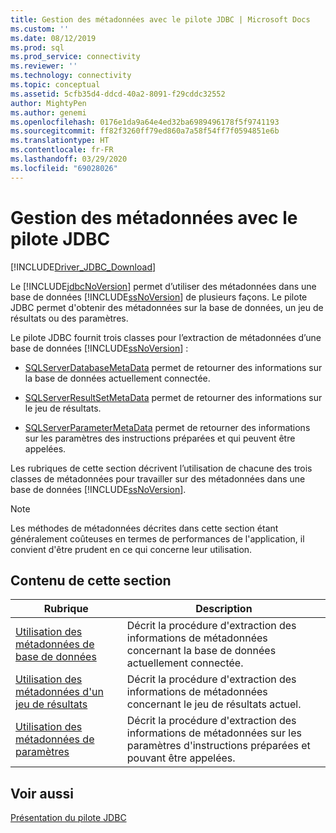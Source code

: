 ```yaml
---
title: Gestion des métadonnées avec le pilote JDBC | Microsoft Docs
ms.custom: ''
ms.date: 08/12/2019
ms.prod: sql
ms.prod_service: connectivity
ms.reviewer: ''
ms.technology: connectivity
ms.topic: conceptual
ms.assetid: 5cfb35d4-ddcd-40a2-8091-f29cddc32552
author: MightyPen
ms.author: genemi
ms.openlocfilehash: 0176e1da9a64e4ed32ba6989496178f5f9741193
ms.sourcegitcommit: ff82f3260ff79ed860a7a58f54ff7f0594851e6b
ms.translationtype: HT
ms.contentlocale: fr-FR
ms.lasthandoff: 03/29/2020
ms.locfileid: "69028026"
---
```

# <a name="handling-metadata-with-the-jdbc-driver"></a>Gestion des métadonnées avec le pilote JDBC
[!INCLUDE[Driver_JDBC_Download](../../includes/driver_jdbc_download.md)]

  Le [!INCLUDE[jdbcNoVersion](../../includes/jdbcnoversion_md.md)] permet d’utiliser des métadonnées dans une base de données [!INCLUDE[ssNoVersion](../../includes/ssnoversion-md.md)] de plusieurs façons. Le pilote JDBC permet d'obtenir des métadonnées sur la base de données, un jeu de résultats ou des paramètres.  
  
 Le pilote JDBC fournit trois classes pour l’extraction de métadonnées d’une base de données [!INCLUDE[ssNoVersion](../../includes/ssnoversion-md.md)] :  
  
-   [SQLServerDatabaseMetaData](../../connect/jdbc/reference/sqlserverdatabasemetadata-class.md) permet de retourner des informations sur la base de données actuellement connectée.  
  
-   [SQLServerResultSetMetaData](../../connect/jdbc/reference/sqlserverresultsetmetadata-class.md) permet de retourner des informations sur le jeu de résultats.  
  
-   [SQLServerParameterMetaData](../../connect/jdbc/reference/sqlserverparametermetadata-class.md) permet de retourner des informations sur les paramètres des instructions préparées et qui peuvent être appelées.  
  
 Les rubriques de cette section décrivent l’utilisation de chacune des trois classes de métadonnées pour travailler sur des métadonnées dans une base de données [!INCLUDE[ssNoVersion](../../includes/ssnoversion-md.md)].  
  
> [!NOTE]  
>  Les méthodes de métadonnées décrites dans cette section étant généralement coûteuses en termes de performances de l'application, il convient d'être prudent en ce qui concerne leur utilisation.  
  
## <a name="in-this-section"></a>Contenu de cette section  
  
|Rubrique|Description|  
|-----------|-----------------|  
|[Utilisation des métadonnées de base de données](../../connect/jdbc/using-database-metadata.md)|Décrit la procédure d'extraction des informations de métadonnées concernant la base de données actuellement connectée.|  
|[Utilisation des métadonnées d'un jeu de résultats](../../connect/jdbc/using-result-set-metadata.md)|Décrit la procédure d'extraction des informations de métadonnées concernant le jeu de résultats actuel.|  
|[Utilisation des métadonnées de paramètres](../../connect/jdbc/using-parameter-metadata.md)|Décrit la procédure d'extraction des informations de métadonnées sur les paramètres d'instructions préparées et pouvant être appelées.|  
  
## <a name="see-also"></a>Voir aussi  
 [Présentation du pilote JDBC](../../connect/jdbc/overview-of-the-jdbc-driver.md)  
  
  
